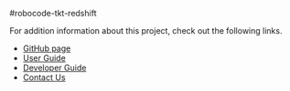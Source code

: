 #robocode-tkt-redshift

For addition information about this project, check out the following links.

* [GitHub page](http://ttaomae.github.com/robocode-tkt-redshift/)
* [User Guide](https://github.com/ttaomae/robocode-tkt-redshift/wiki/User-Guide)
* [Developer Guide](https://github.com/ttaomae/robocode-tkt-redshift/wiki/Developer-Guide)
* [Contact Us](https://github.com/ttaomae/robocode-tkt-redshift/wiki/Contact-Us)